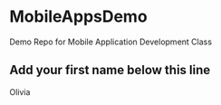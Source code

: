 # MobileAppsDemo
Demo Repo for Mobile Application Development Class

Add your first name below this line
-----------------------------------
Olivia
